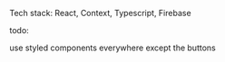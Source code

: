 Tech stack:
React, Context, Typescript, Firebase

todo:

use styled components everywhere except the buttons